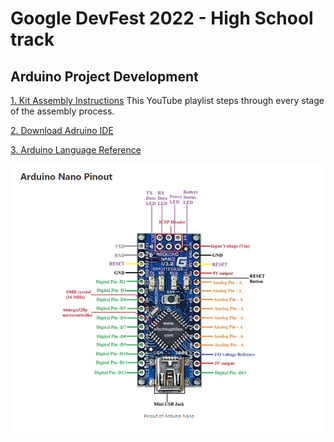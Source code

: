 # Google DevFest 2022 - High School track
## Arduino Project Development

[1. Kit Assembly Instructions](https://www.youtube.com/embed/videoseries?list=PLiBItcliDLPdlyGqTrn8cgXpW_A-7ckfb)
This YouTube playlist steps through every stage of the assembly process.

[2. Download Adruino IDE](https://www.arduino.cc/en/software)

[3. Arduino Language Reference](https://www.arduino.cc/reference/en/)

![4. Nano Pinout](nano_pinout.png)



